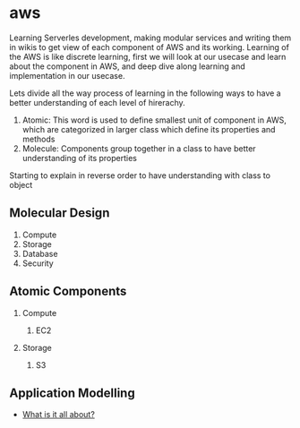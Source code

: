 # aws

Learning Serverles development, making modular services and writing them in wikis to get view of each component of AWS and its working. Learning of the AWS is like discrete learning, first we will look at our usecase and learn about the component in AWS, and deep dive along learning and implementation in our usecase.

Lets divide all the way process of learning in the following ways to have a better understanding of each level of hirerachy.
1. Atomic: This word is used to define smallest unit of component in AWS, which are categorized in larger class which define its properties and methods
2. Molecule: Components group together in a class to have better understanding of its properties

Starting to explain in reverse order to have understanding with class to object

Molecular Design
-

1. Compute
2. Storage
3. Database
4. Security


Atomic Components
-

1. Compute 
   1. EC2

2. Storage
   1. S3




Application Modelling 
-
- [What is it all about?](https://github.com/adilfaiz001/aws-wikis/wiki/AWS:-Application-Modelling)
